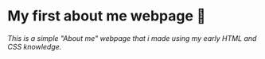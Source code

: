 # My first about me webpage :notebook:

###### This is a simple "About me" webpage that i made using my early HTML and CSS knowledge.
